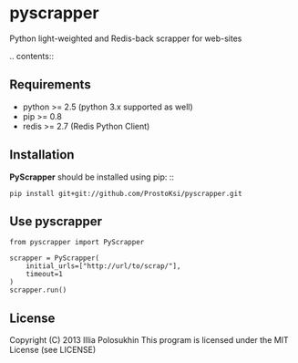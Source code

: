 pyscrapper
==========

Python light-weighted and Redis-back scrapper for web-sites

.. contents::

Requirements
-------------

- python >= 2.5 (python 3.x supported as well)
- pip >= 0.8
- redis >= 2.7 (Redis Python Client) 

Installation
------------

**PyScrapper** should be installed using pip: ::

    pip install git+git://github.com/ProstoKsi/pyscrapper.git


Use pyscrapper
------------

    from pyscrapper import PyScrapper

    scrapper = PyScrapper(
        initial_urls=["http://url/to/scrap/"],
        timeout=1
    )
    scrapper.run()

License
-------

Copyright (C) 2013 Illia Polosukhin
This program is licensed under the MIT License (see LICENSE)

